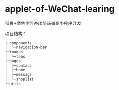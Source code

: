 # applet-of-WeChat-learing
项目+案例学习web前端微信小程序开发



项目结构：

```bash
├─components
│  └─navigation-bar
├─images
│  └─tabs
├─pages
│  ├─contact
│  ├─home
│  ├─message
│  └─shoplist
└─utils
```

